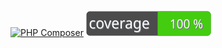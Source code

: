 [![PHP Composer](https://github.com/flagship-io/flagship-php-sdk-dev/actions/workflows/CI.yml/badge.svg)](https://github.com/flagship-io/flagship-php-sdk-dev/actions/workflows/CI.yml)
![Code Coverage Badge](./badge_php_5_4.svg) 

